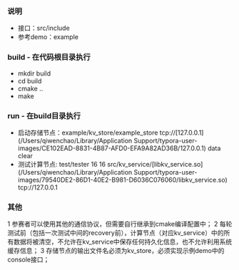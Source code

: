 ### 说明
* 接口：src/include
* 参考demo：example

### build - 在代码根目录执行
* mkdir build
* cd build
* cmake ..
* make

### run - 在build目录执行
* 启动存储节点：example/kv_store/example_store tcp://[127.0.0.1](/Users/qiwenchao/Library/Application Support/typora-user-images/CE102EAD-8831-4B87-AFD0-EFA9A82AD36B/127.0.0.1) data clear
* 测试计算节点:   test/tester 16 16 src/kv_service/[libkv_service.so](/Users/qiwenchao/Library/Application Support/typora-user-images/79540DE2-86D1-40E2-B981-D6036C076060/libkv_service.so) tcp://127.0.0.1

### 其他
1 参赛者可以使用其他的通信协议，但需要自行继承到cmake编译配置中；
2 每轮测试前（包括一次测试中间的recovery前），计算节点（对应kv_service）中的所有数据将被清空，不允许在kv_service中保存任何持久化信息，也不允许利用系统缓存信息；
3 存储节点的输出文件名必须为kv_store，必须实现示例demo中的console接口；

